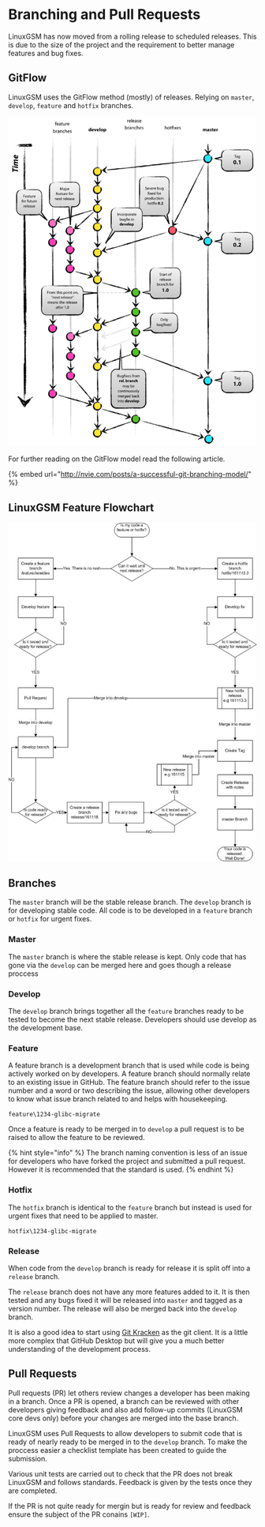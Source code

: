 # Branching and Pull Requests

LinuxGSM has now moved from a rolling release to scheduled releases. This is due to the size of the project and the requirement to better manage features and bug fixes.

## GitFlow

LinuxGSM uses the GitFlow method \(mostly\) of releases. Relying on `master`, `develop`, `feature` and `hotfix` branches.

![GitFlow branching model](.gitbook/assets/git-model-2x.png)

For further reading on the GitFlow model read the following article.

{% embed url="http://nvie.com/posts/a-successful-git-branching-model/" %}

## LinuxGSM Feature Flowchart

![](.gitbook/assets/e241csr.jpg)

## Branches

The `master` branch will be the stable release branch. The `develop` branch is for developing stable code. All code is to be developed in a `feature` branch or `hotfix` for urgent fixes. 

### Master

The `master` branch is where the stable release is kept. Only code that has gone via the `develop` can be merged here and goes though a release proccess

### Develop

The `develop` branch brings together all the `feature` branches ready to be tested to become the next stable release. Developers should use develop as the development base.

### Feature

A feature branch is a development branch that is used while code is being actively worked on by developers. A feature branch should normally relate to an existing issue in GitHub. The feature branch should refer to the issue number and a word or two describing the issue, allowing other developers to know what issue branch related to and helps with housekeeping.

```text
feature\1234-glibc-migrate
```

Once a feature is ready to be merged in to `develop` a pull request is to be raised to allow the feature to be reviewed.

{% hint style="info" %}
The branch naming convention is less of an issue for developers who have forked the project and submitted a pull request. However it is recommended that the standard is used.
{% endhint %}

### Hotfix

The `hotfix` branch is identical to the `feature` branch but instead is used for urgent fixes that need to be applied to master.

```text
hotfix\1234-glibc-migrate
```

### Release

When code from the `develop` branch is ready for release it is split off into a `release` branch. 

The `release` branch does not have any more features added to it. It is then tested and any bugs fixed it will be released into `master` and tagged as a version number. The release will also be merged back into the `develop` branch.

It is also a good idea to start using [Git Kracken](https://www.gitkraken.com/) as the git client. It is a little more complex that GitHub Desktop but will give you a much better understanding of the development process.

## Pull Requests

Pull requests \(PR\) let others review changes a developer has been making in a branch. Once a PR is opened, a branch can be reviewed with other developers giving feedback and also add follow-up commits \(LinuxGSM core devs only\) before your changes are merged into the base branch.

LinuxGSM uses Pull Requests to allow developers to submit code that is ready of nearly ready to be merged in to the `develop` branch. To make the proccess easier a checklist template has been created to guide the submission.

Various unit tests are carried out to check that the PR does not break LinuxGSM and follows standards. Feedback is given by the tests once they are completed.

If the PR is not quite ready for mergin but is ready for review and feedback ensure the subject of the PR conains `[WIP]`.


